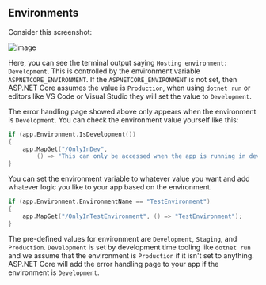 ## Environments

Consider this screenshot:

![image](https://user-images.githubusercontent.com/234688/129421155-fb148b66-30ee-4156-ad5c-52c84f31ccac.png)

Here, you can see the terminal output saying `Hosting environment: Development`. This is controlled by the environment variable `ASPNETCORE_ENVIRONMENT`. If the `ASPNETCORE_ENVIRONMENT` is not set, then ASP.NET Core assumes the value is `Production`, when using `dotnet run` or editors like VS Code or Visual Studio they will set the value to `Development`.

The error handling page showed above only appears when the environment is `Development`. You can check the environment value yourself like this:

```c
if (app.Environment.IsDevelopment())
{
    app.MapGet("/OnlyInDev",
        () => "This can only be accessed when the app is running in development.");
}
```

You can set the environment variable to whatever value you want and add whatever logic you like to your app based on the environment.

```c
if (app.Environment.EnvironmentName == "TestEnvironment")
{
    app.MapGet("/OnlyInTestEnvironment", () => "TestEnvironment");
}
```

The pre-defined values for environment are `Development`, `Staging`, and `Production`. `Development` is set by development time tooling like `dotnet run` and we assume that the environment is `Production` if it isn't set to anything. ASP.NET Core will add the error handling page to your app if the environment is `Development`.